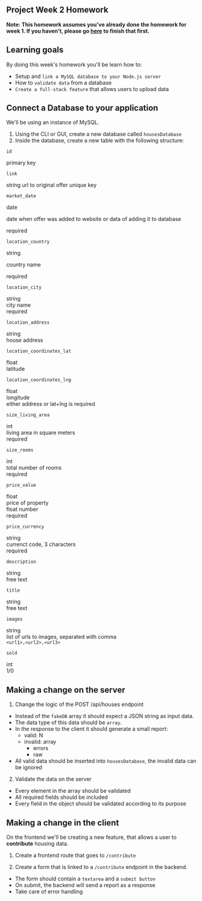 ## Project Week 2 Homework

**Note: This homework assumes you've already done the homework for week 1. If you haven't, please go [here](week1.md) to finish that first.**

## Learning goals

By doing this week's homework you'll be learn how to:

- Setup and `link a MySQL database to your Node.js server`
- How to `validate data` from a database
- `Create a full-stack feature` that allows users to upload data

## Connect a Database to your application

We'll be using an instance of MySQL.

1. Using the CLI or GUI, create a new database called `housesDatabase`
2. Inside the database, create a new table with the following structure:

`id` 

primary key


`link` 

string 
url to original offer 
unique key 


`market_date` 

date 

date when offer was added to website or data of adding it to database 

required 


`location_country` 

string 

country name 

required 


`location_city` 

string  
city name  
required  


`location_address` 

string  
house address  


`location_coordinates_lat` 

float  
latitude  


`location_coordinates_lng` 

float  
longitude  
either address or lat+lng is required 


`size_living_area` 

int  
living area in square meters  
required  


`size_rooms` 

int  
total number of rooms  
required  


`price_value` 

float  
price of property  
float number  
required  


`price_currency` 

string  
currenct code, 3 characters  
required  


`description` 

string  
free text  


`title` 

string  
free text  


`images` 

string  
list of urls to images, separated with comma  
`<url1>,<url2>,<url3>`   


`sold` 

int  
1/0  


## Making a change on the server

1. Change the logic of the POST /api/houses endpoint

- Instead of the `fakeDB` array it should expect a JSON string as input data.
- The data type of this data should be `array`.
- In the response to the client it should generate a small report:
  - valid: N
  - invalid: array
    - errors
    - raw
- All valid data should be inserted into `housesDatabase`, the invalid data can be ignored

2. Validate the data on the server

- Every element in the array should be validated
- All required fields should be included
- Every field in the object should be validated according to its purpose

## Making a change in the client

On the frontend we'll be creating a new feature, that allows a user to **contribute** housing data.

1. Create a frontend route that goes to `/contribute`

2. Create a form that is linked to a `/contribute` endpoint in the backend.

- The form should contain a `textarea` and a `submit button`
- On submit, the backend will send a report as a response
- Take care of error handling
